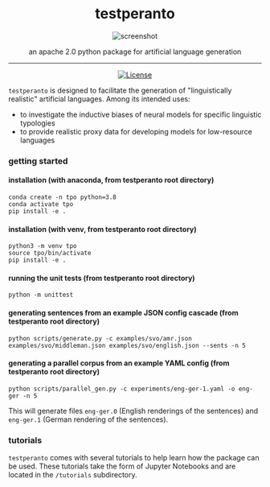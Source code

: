 <div align="center">
    <br>
    <h1>testperanto</h1>
    <img alt="screenshot" src="images/screenshot.jpeg">
    <p>
    an apache 2.0 python package for artificial language generation
    </p> 
    <hr/>
</div>
<p align="center">
    <a href="https://github.com/Mark-Hopkins-at-Williams/testperanto/blob/main/LICENSE.md">
        <img alt="License" src="https://img.shields.io/badge/license-apache2.0-blue">
    </a>
    <br/>
</p>

`testperanto` is designed to facilitate the generation of "linguistically realistic"
artificial languages. Among its intended uses:
- to investigate the inductive biases of neural models for specific linguistic typologies
- to provide realistic proxy data for developing models for low-resource languages


### getting started

#### installation (with anaconda, from testperanto root directory)

    conda create -n tpo python=3.8
    conda activate tpo
    pip install -e .

#### installation (with venv, from testperanto root directory)

    python3 -m venv tpo
    source tpo/bin/activate
    pip install -e .
    
#### running the unit tests (from testperanto root directory)

    python -m unittest

#### generating sentences from an example JSON config cascade (from testperanto root directory)

    python scripts/generate.py -c examples/svo/amr.json examples/svo/middleman.json examples/svo/english.json --sents -n 5

#### generating a parallel corpus from an example YAML config (from testperanto root directory)

    python scripts/parallel_gen.py -c experiments/eng-ger-1.yaml -o eng-ger -n 5

This will generate files `eng-ger.0` (English renderings of the sentences) and `eng-ger.1` (German rendering of the sentences).

### tutorials

`testperanto` comes with several tutorials to help learn how the
package can be used. These tutorials take the form of Jupyter Notebooks
and are located in the `/tutorials` subdirectory.



